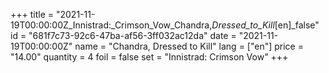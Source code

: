 +++
title = "2021-11-19T00:00:00Z_Innistrad:_Crimson_Vow_Chandra,_Dressed_to_Kill_[en]_false"
id = "681f7c73-92c6-47ba-af56-3ff032ac12da"
date = "2021-11-19T00:00:00Z"
name = "Chandra, Dressed to Kill"
lang = ["en"]
price = "14.00"
quantity = 4
foil = false
set = "Innistrad: Crimson Vow"
+++
